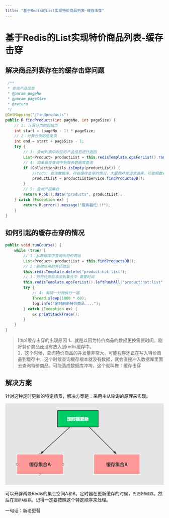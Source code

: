 ```yaml
---
title: "基于Redis的List实现特价商品列表-缓存击穿"
---
```


# 基于Redis的List实现特价商品列表-缓存击穿


## 解决商品列表存在的缓存击穿问题

```java
 /**
 * 查询产品信息
 * @param pageNo
 * @param pageSize
 * @return
 */
@GetMapping("/findproducts")
public R findProducts(int pageNo, int pageSize) {
    // 1: 计算分页的起始页
    int start = (pageNo - 1) * pageSize;
    // 2：计算分页的结束页
    int end = start + pageSize - 1;
    try {
        // 3: 查询列表中对应的产品信息进行返回
        List<Product> productList = this.redisTemplate.opsForList().range("product:list", start, end);
        // 4: 如果缓存查询不到就去数据库查询
        if (CollectionUtils.isEmpty(productList)) {
            //todo: 查询数据库，存在缓存击穿的情况，大量的并发请求进来，可能把数据库冲跨
            productList = productListService.findProductsDB();
        }
        // 5: 查询产品集合
        return R.ok().data("products", productList);
    } catch (Exception ex) {
        return R.error().message("服务器忙!!!");
    }
}
```

## 如何引起的缓存击穿的情况

```java
public void runCourse() {
    while (true) {
        // 1：从数据库中查询出特价商品
        List<Product> productList = this.findProductsDB();
        // 2：删除原来的特价商品
        this.redisTemplate.delete("product:hot:list");
        // 3：把特价商品添加到集合中 需要时间
        this.redisTemplate.opsForList().leftPushAll("product:hot:list", productList);
        try {
            // 4: 每隔一分钟执行一遍
            Thread.sleep(1000 * 60);
            log.info("定时刷新特价商品....");
        } catch (Exception ex) {
            ex.printStackTrace();
        }
    }
}
```

>[!tip]缓存击穿的出现原因
>1、就是以因为特价商品的数据更换需要时间。刚好特价商品还没有放入到redis缓存中。<br/>
>2、这个时候，查询特价商品的并发量非常大，可能程序还正在写入特价商品到缓存中，这个时候查询缓存根本就没有数据，就会直接冲入数据库里面去查询特价商品。可能造成数据库冲垮。这个就叫做：缓存击穿


## 解决方案

针对这种定时更新的特定场景，解决方案是：采用主从轮询的原理来实现。

![image-20210712213125012](./image/Snipaste_2024-06-29_22-39-33.png)

可以开辟两块Redis的集合空间A和B。定时器在更新缓存的时候，`先更新B缓存`。然后在`更新A缓存`。记得一定要按照这个特定顺序来处理。

一句话：新老更替
